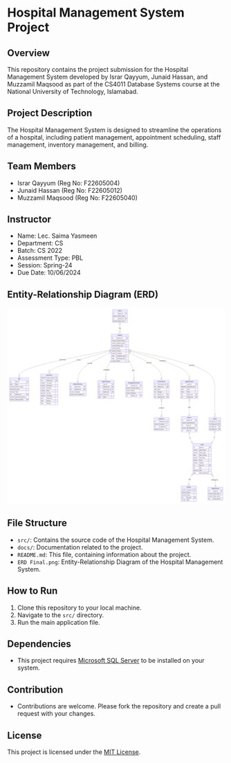 # Hospital Management System Project

## Overview
This repository contains the project submission for the Hospital Management System developed by Israr Qayyum, Junaid Hassan, and Muzzamil Maqsood as part of the CS4011 Database Systems course at the National University of Technology, Islamabad.

## Project Description
The Hospital Management System is designed to streamline the operations of a hospital, including patient management, appointment scheduling, staff management, inventory management, and billing.

## Team Members
- Israr Qayyum (Reg No: F22605004)
- Junaid Hassan (Reg No: F22605012)
- Muzzamil Maqsood (Reg No: F22605040)

## Instructor
- Name: Lec. Saima Yasmeen
- Department: CS
- Batch: CS 2022
- Assessment Type: PBL
- Session: Spring-24
- Due Date: 10/06/2024

## Entity-Relationship Diagram (ERD)
![ERD](ERD%20Final.png)

## File Structure
- `src/`: Contains the source code of the Hospital Management System.
- `docs/`: Documentation related to the project.
- `README.md`: This file, containing information about the project.
- `ERD Final.png`: Entity-Relationship Diagram of the Hospital Management System.

## How to Run
1. Clone this repository to your local machine.
2. Navigate to the `src/` directory.
3. Run the main application file.

## Dependencies
- This project requires [Microsoft SQL Server](https://www.microsoft.com/en-us/sql-server/sql-server-downloads) to be installed on your system.

## Contribution
- Contributions are welcome. Please fork the repository and create a pull request with your changes.

## License
This project is licensed under the [MIT License](LICENSE).
